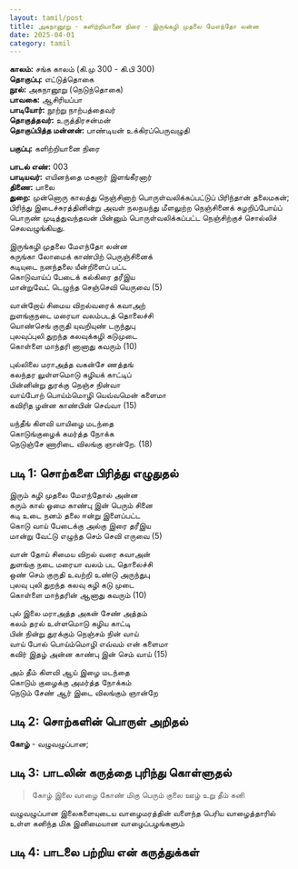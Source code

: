 ```yaml
---
layout: tamil/post
title: அகநானூறு - களிற்றியானை நிரை - இருங்கழி முதலை மேஎந்தோ லன்ன
date: 2025-04-01
category: tamil
---
```


**காலம்:** சங்க காலம் (கி.மு 300 - கி.பி 300) <br/>
**தொகுப்பு:** எட்டுத்தொகை <br/>
**நூல்:** அகநானூறு (நெடுந்தொகை) <br/>
**பாவகை:** ஆசிரியப்பா <br/>
**பாடியோர்:** நூற்று நாற்பத்தைவர் <br/>
**தொகுத்தவர்:** உருத்திரசன்மன் <br/>
**தொகுப்பித்த மன்னன்:** பாண்டியன் உக்கிரப்பெருவழுதி

**பகுப்பு:** களிற்றியானை நிரை

**பாடல் எண்:** 003 <br/>
**பாடியவர்:** எயினந்தை மகனார் இளங்கீரனார் <br/>
**திணை:** பாலை <br/>
**துறை:** முன்னொரு காலத்து நெஞ்சினாற் பொருள்வலிக்கப்பட்டுப் பிரிந்தான் தலைமகன்; பிரிந்து இடைச்சுரத்தினின்று அவள் நலநயந்து மீளலுற்ற நெஞ்சினைக் கழறிப்போய்ப் பொருண் முடித்துவந்தவன் பின்னும் பொருள்வலிக்கப்பட்ட நெஞ்சிற்குச் சொல்லிச் செலவழுங்கியது.

இருங்கழி முதலை மேஎந்தோ லன்ன <br/>
கருங்கா லோமைக் காண்பிற் பெருஞ்சினைக் <br/>
கடியுடை நனந்தலை யீன்றிளைப் பட்ட <br/>
கொடுவாய்ப் பேடைக் கல்கிரை தரீஇய <br/>
மான்றுவேட் டெழுந்த செஞ்செவி யெருவை (5)

வான்றோய் சிமைய விறல்வரைக் கவாஅற் <br/>
றுளங்குநடை மரையா வலம்படத் தொலைச்சி <br/>
யொண்செங் குருதி யுவறியுண் டருந்துபு <br/>
புலவுப்புலி துறந்த கலவுக்கழி கடுமுடை <br/>
கொள்ளை மாந்தரி னானாது கவரும் (10)

புல்லிலை மராஅத்த வகன்சே ணத்தங் <br/>
கலந்தர லுள்ளமொடு கழியக் காட்டிப் <br/>
பின்னின்று துரக்கு நெஞ்ச நின்வா <br/>
வாய்போற் பொய்ம்மொழி யெவ்வமென் களைமா <br/>
கவிரித ழன்ன காண்பின் செவ்வா (15)

யந்தீங் கிளவி யாயிழை மடந்தை <br/>
கொடுங்குழைக் கமர்த்த நோக்க <br/>
நெடுஞ்சே ணாரிடை விலங்கு ஞான்றே. (18)

## படி 1: சொற்களை பிரித்து எழுதுதல்

இரும் கழி முதலை மேஎந்தோல் அன்ன <br/>
கரும் கால் ஓமை காண்பு இன் பெரும் சினை <br/>
கடி உடை நனம் தலை ஈன்று இளைப்பட்ட <br/>
கொடு வாய் பேடைக்கு அல்கு இரை தரீஇய <br/>
மான்று வேட்டு எழுந்த செம் செவி எருவை (5)

வான் தோய் சிமைய விறல் வரை கவாஅன் <br/>
துளங்கு நடை மரையா வலம் பட தொலைச்சி <br/>
ஒண் செம் குருதி உவற்றி உண்டு அருந்துபு <br/>
புலவு புலி துறந்த கலவு கழி கடு முடை <br/>
கொள்ளை மாந்தரின் ஆனாது கவரும் (10)

புல் இலை மராஅத்த அகன் சேண் அத்தம் <br/>
கலம் தரல் உள்ளமொடு கழிய காட்டி <br/>
பின் நின்று துரக்கும் நெஞ்சம் நின் வாய் <br/>
வாய் போல் பொய்ம்மொழி எவ்வம் என் களைமா <br/>
கவிர் இதழ் அன்ன காண்பு இன் செம் வாய் (15)

அம் தீம் கிளவி ஆய் இழை மடந்தை <br/>
கொடும் குழைக்கு அமர்த்த நோக்கம் <br/>
நெடும் சேண் ஆர் இடை விலங்கும் ஞான்றே

## படி 2: சொற்களின் பொருள் அறிதல்

**கோழ்** - வழுவழுப்பான;

## படி 3: பாடலின் கருத்தை புரிந்து கொள்ளுதல்

> கோழ் இலை வாழை கோண் மிகு பெரும் குலை ஊழ் உறு தீம் கனி

வழுவழுப்பான இலைகளையுடைய வாழைமரத்தின் வளைந்த பெரிய வாழைத்தாரில் உள்ள கனிந்த மிக இனிமையான வாழைப்பழங்களும்


## படி 4: பாடலை பற்றிய என் கருத்துக்கள்
